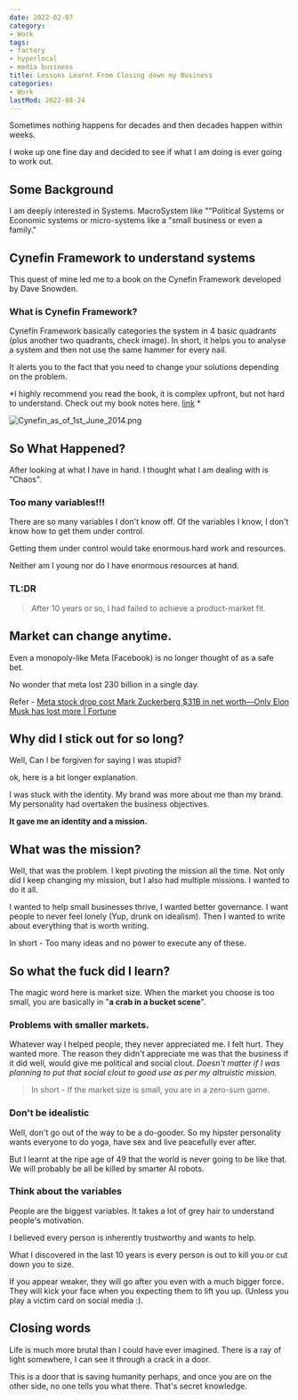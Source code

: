 ```yaml
---
date: 2022-02-07
category:
- Work
tags:
- factory
- hyperlocal
- media business
title: Lessons Learnt From Closing down my Business
categories:
- Work
lastMod: 2022-08-24
---
```

Sometimes nothing happens for decades and then decades happen within weeks.

I woke up one fine day and decided to see if what I am doing is ever going to work out.

## Some Background

I am deeply interested in Systems. MacroSystem like ""Political Systems or Economic systems or micro-systems like a "small business or even a family."

## Cynefin Framework to understand systems

This quest of mine led me to a book on the Cynefin Framework developed by Dave Snowden.

### What is Cynefin Framework?

Cynefin Framework basically categories the system in 4 basic quadrants (plus another two quadrants, check image). In short, it helps you to analyse a system and then not use the same hammer for every nail.

It alerts you to the fact that you need to change your solutions depending on the problem.

*I highly recommend you read the book, it is complex upfront, but not hard to understand. Check out my book notes here. [link](https://noisy-ton-866.notion.site/Cynefin-Weaving-Sense-Making-Into-the-Fabric-of-Our-World-144f1d31d51e4b8d8efc225d75d5c87d) *



![Cynefin_as_of_1st_June_2014.png](https://manojnayak.mataroa.blog/images/614b7341.png)

## So What Happened?

After looking at what I have in hand. I thought what I am dealing with is "Chaos".

### Too many variables!!!

There are so many variables I don't know off. Of the variables I know, I don't know how to get them under control.

Getting them under control would take enormous hard work and resources.

Neither am I young nor do I have enormous resources at hand.

### TL:DR

> After 10 years or so, I had failed to achieve a product-market fit.
## Market can change anytime.

Even a monopoly-like Meta (Facebook) is no longer thought of as a safe bet.

No wonder that meta lost 230 billion in a single day.

Refer - [Meta stock drop cost Mark Zuckerberg $31B in net worth—Only Elon Musk has lost more | Fortune](https://fortune.com/2022/02/04/meta-facebook-stock-drop-mark-zuckerberg-net-worth-elon-musk/)

## Why did I stick out for so long?

Well, Can I be forgiven for saying I was stupid?

ok, here is a bit longer explanation.

I was stuck with the identity. My brand was more about me than my brand. My personality had overtaken the business objectives.

**It gave me an identity and a mission.**

## What was the mission?

Well, that was the problem. I kept pivoting the mission all the time. Not only did I keep changing my mission, but I also had multiple missions. I wanted to do it all.

I wanted to help small businesses thrive, I wanted better governance. I want people to never feel lonely (Yup, drunk on idealism). Then I wanted to write about everything that is worth writing.

In short - Too many ideas and no power to execute any of these.

## So what the fuck did I learn?

The magic word here is market size. When the market you choose is too small, you are basically in "**a crab in a bucket scene**".

### Problems with smaller markets.

Whatever way I helped people, they never appreciated me. I felt hurt. They wanted more. The reason they didn't appreciate me was that the business if it did well, would give me political and social clout. *Doesn't matter if I was planning to put that social clout to good use as per my altruistic mission.*

> In short - If the market size is small, you are in a zero-sum game.
### Don't be idealistic

Well, don't go out of the way to be a do-gooder. So my hipster personality wants everyone to do yoga, have sex and live peacefully ever after.

But I learnt at the ripe age of 49 that the world is never going to be like that. We will probably be all be killed by smarter AI robots.

### Think about the variables

People are the biggest variables. It takes a lot of grey hair to understand people's motivation.

I believed every person is inherently trustworthy and wants to help.

What I discovered in the last 10 years is every person is out to kill you or cut down you to size.

If you appear weaker, they will go after you even with a much bigger force. They will kick your face when you expecting them to lift you up. (Unless you play a victim card on social media :).

## Closing words

Life is much more brutal than I could have ever imagined. There is a ray of light somewhere, I can see it through a crack in a door.

This is a door that is saving humanity perhaps, and once you are on the other side, no one tells you what there. That's secret knowledge.
